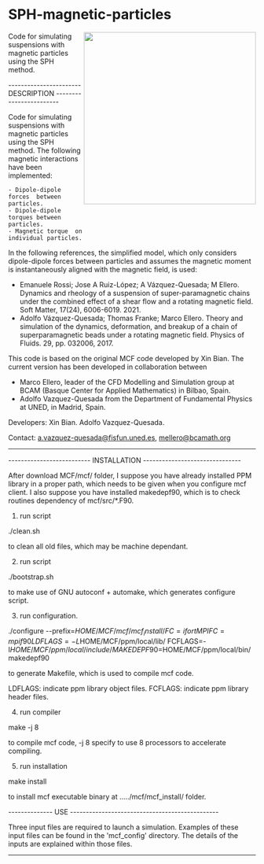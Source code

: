 # SPH-magnetic-particles
<p>
<img src="https://github.com/BCAM-CFD/SPH-magnetic-particles/blob/main/freq1_6_crit_omega.gif" height="350rm" align="right">

 Code for simulating suspensions with magnetic particles using the SPH  method.

----------------------- DESCRIPTION ------------------------

 Code for simulating suspensions with magnetic particles using the SPH
 method. The  following magnetic  interactions have  been implemented:
 
    - Dipole-dipole  forces  between  particles.   
    - Dipole-dipole  torques between particles.
    - Magnetic torque  on individual particles.
    
 In the following  references, the  simplified  model,  which only  considers
 dipole-dipole  forces  between  particles and  assumes  the  magnetic
 moment  is  instantaneously  aligned  with the  magnetic  field,  is
 used:
  - Emanuele  Rossi;   Jose  A   Ruiz-López;  A   Vázquez-Quesada;  M
     Ellero.   Dynamics    and   rheology    of   a    suspension   of
     super-paramagnetic chains  under the  combined effect of  a shear
     flow  and  a  rotating   magnetic  field.  Soft  Matter,  17(24),
     6006-6019. 2021.
  - Adolfo Vázquez-Quesada;  Thomas Franke; Marco Ellero.  Theory and
     simulation of the  dynamics, deformation, and breakup  of a chain
     of   superparamagnetic   beads    under   a   rotating   magnetic
     field. Physics of Fluids. 29, pp. 032006, 2017.

 This code is  based on the original MCF code  developed by Xin Bian.
 The  current version  has  been developed  in collaboration  between
 - Marco Ellero,  leader of the  CFD Modelling and Simulation  group at
   BCAM (Basque Center  for Applied Mathematics) in  Bilbao, Spain.
 - Adolfo Vazquez-Quesada from  the Department of Fundamental Physics
   at UNED, in Madrid, Spain.

 Developers:
     Xin Bian.
     Adolfo Vazquez-Quesada.

 Contact: a.vazquez-quesada@fisfun.uned.es, mellero@bcamath.org
 
--------------------------------------------------------------------

-------------------------- INSTALLATION -------------------------------

After download MCF/mcf/ folder,
I suppose you have already installed PPM library
in a proper path,
which needs to be given when you configure mcf client.
I also suppose you have installed makedepf90,
which is to check routines dependency of mcf/src/*.F90.

1) run script
 
  ./clean.sh

to clean all old files, which may be machine dependant.

2) run script

  ./bootstrap.sh

to make use of GNU autoconf + automake,
which generates configure script.

3) run configuration.

./configure --prefix=$HOME/MCF/mcf/mcf_install/ FC=ifort MPIFC=mpif90 LDFLAGS=-L$HOME/MCF/ppm/local/lib/ FCFLAGS=-I$HOME/MCF/ppm/local/include/ MAKEDEPF90=$HOME/MCF/ppm/local/bin/makedepf90

to generate Makefile, which is used to compile mcf code.

LDFLAGS: indicate ppm library object files.
FCFLAGS: indicate ppm library header files.


4) run compiler

  make -j 8

to compile mcf code,
-j 8 specify to use 8 processors to accelerate compiling.

5) run installation

  make install

to install mcf executable binary at ...../mcf/mcf_install/ folder.

-------------- USE -----------------------------------------------

Three input files are required to launch a simulation. Examples of
these input files can be found in the 'mcf_config' directory. The
details of the inputs are explained within those files.

-------------------------------------------------------------------
